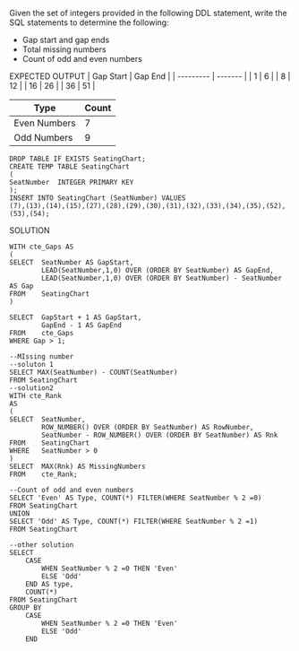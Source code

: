 Given the set of integers provided in the following DDL statement, write the SQL statements to
determine the following:

- Gap start and gap ends
- Total missing numbers
- Count of odd and even numbers

EXPECTED OUTPUT
| Gap Start | Gap End |
| --------- | ------- |
| 1 | 6 |
| 8 | 12 |
| 16 | 26 |
| 36 | 51 |

| Type         | Count |
| ------------ | ----- |
| Even Numbers | 7     |
| Odd Numbers  | 9     |

```
DROP TABLE IF EXISTS SeatingChart;
CREATE TEMP TABLE SeatingChart
(
SeatNumber  INTEGER PRIMARY KEY
);
INSERT INTO SeatingChart (SeatNumber) VALUES
(7),(13),(14),(15),(27),(28),(29),(30),(31),(32),(33),(34),(35),(52),(53),(54);
```

SOLUTION

```
WITH cte_Gaps AS
(
SELECT  SeatNumber AS GapStart,
        LEAD(SeatNumber,1,0) OVER (ORDER BY SeatNumber) AS GapEnd,
        LEAD(SeatNumber,1,0) OVER (ORDER BY SeatNumber) - SeatNumber AS Gap
FROM    SeatingChart
)

SELECT  GapStart + 1 AS GapStart,
        GapEnd - 1 AS GapEnd
FROM    cte_Gaps
WHERE Gap > 1;

--MIssing number
--soluton 1
SELECT MAX(SeatNumber) - COUNT(SeatNumber)
FROM SeatingChart
--solution2
WITH cte_Rank
AS
(
SELECT  SeatNumber,
        ROW_NUMBER() OVER (ORDER BY SeatNumber) AS RowNumber,
        SeatNumber - ROW_NUMBER() OVER (ORDER BY SeatNumber) AS Rnk
FROM    SeatingChart
WHERE   SeatNumber > 0
)
SELECT  MAX(Rnk) AS MissingNumbers
FROM    cte_Rank;

--Count of odd and even numbers
SELECT 'Even' AS Type, COUNT(*) FILTER(WHERE SeatNumber % 2 =0)
FROM SeatingChart
UNION
SELECT 'Odd' AS Type, COUNT(*) FILTER(WHERE SeatNumber % 2 =1)
FROM SeatingChart

--other solution
SELECT
	CASE
		WHEN SeatNumber % 2 =0 THEN 'Even'
		ELSE 'Odd'
	END AS type,
	COUNT(*)
FROM SeatingChart
GROUP BY
	CASE
		WHEN SeatNumber % 2 =0 THEN 'Even'
		ELSE 'Odd'
	END
```
